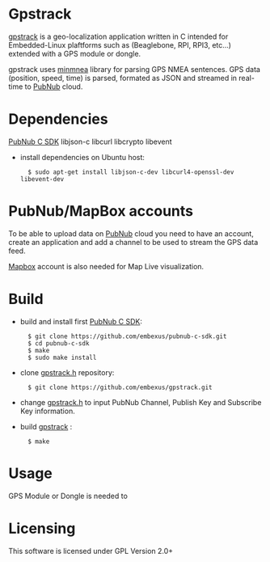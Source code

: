 # Gpstrack

[gpstrack](http://github.com/embexus/gpstrack) is a geo-localization application written in C intended for Embedded-Linux plaftforms 
such as (Beaglebone, RPI, RPI3, etc...) extended with a GPS module or dongle.

gpstrack uses [minmnea](https://github.com/cloudyourcar/minmea) library for parsing GPS NMEA sentences. 
GPS data (position, speed, time) is parsed, formated as JSON and streamed in real-time to [PubNub](https://www.pubnub.com) cloud.

# Dependencies

 [PubNub C SDK](https://github.com/embexus/pubnub-c-sdk)
 libjson-c
 libcurl
 libcrypto
 libevent

* install dependencies on Ubuntu host:

        $ sudo apt-get install libjson-c-dev libcurl4-openssl-dev libevent-dev

# PubNub/MapBox accounts

To be able to upload data on [PubNub](https://www.pubnub.com) cloud you need to have an account, 
create an application and add a channel to be used to stream the GPS data feed.

[Mapbox](https://www.mapbox.com/) account is also needed for Map Live visualization.


# Build

* build and install first [PubNub C SDK](https://github.com/embexus/pubnub-c-sdk):

        $ git clone https://github.com/embexus/pubnub-c-sdk.git
        $ cd pubnub-c-sdk 
        $ make 
        $ sudo make install

* clone [gpstrack.h](http://github.com/embexus/gpstrack/gpstrack.h) repository:

        $ git clone https://github.com/embexus/gpstrack.git

* change [gpstrack.h](http://github.com/embexus/gpstrack/gpstrack.h) to input PubNub Channel, Publish Key and Subscribe Key information.

* build [gpstrack](http://github.com/embexus/gpstrack) :

        $ make

# Usage

GPS Module or Dongle is needed to 

# Licensing

This software is licensed under GPL Version 2.0+
